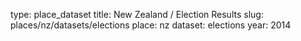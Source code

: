type: place_dataset
title: New Zealand / Election Results
slug: places/nz/datasets/elections
place: nz
dataset: elections
year: 2014
